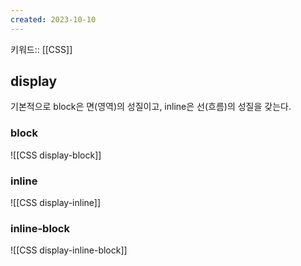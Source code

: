 ```yaml
---
created: 2023-10-10
---
```

키워드:: [[CSS]]

## display

기본적으로 block은 면(영역)의 성질이고, inline은 선(흐름)의 성질을 갖는다.

### block

![[CSS display-block]]

### inline

![[CSS display-inline]]

### inline-block

![[CSS display-inline-block]]